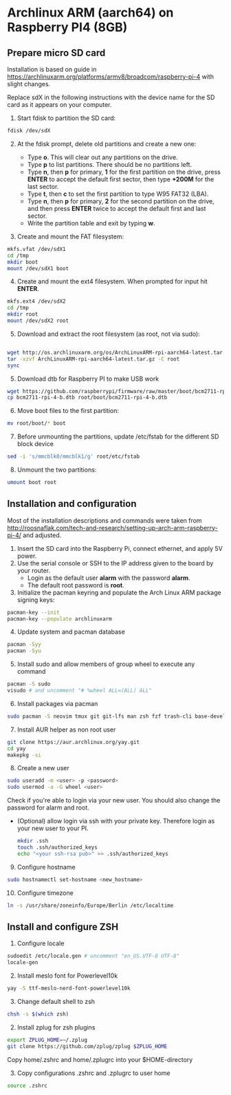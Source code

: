 # Archlinux ARM (aarch64) on Raspberry PI4 (8GB)

## Prepare micro SD card 
Installation is based on guide in https://archlinuxarm.org/platforms/armv8/broadcom/raspberry-pi-4 with slight changes.

Replace sdX in the following instructions with the device name for the SD card as it appears on your computer.

1. Start fdisk to partition the SD card:

```bash
fdisk /dev/sdX
```

2. At the fdisk prompt, delete old partitions and create a new one:
    * Type **o**. This will clear out any partitions on the drive.
    * Type **p** to list partitions. There should be no partitions left.
    * Type **n**, then **p** for primary, **1** for the first partition on the drive, press **ENTER** to accept the default first sector, then type **+200M** for the last sector.
    * Type **t**, then **c** to set the first partition to type W95 FAT32 (LBA).
    * Type **n**, then **p** for primary, **2** for the second partition on the drive, and then press **ENTER** twice to accept the default first and last sector.
    * Write the partition table and exit by typing **w**.

3. Create and mount the FAT filesystem:
```bash
mkfs.vfat /dev/sdX1
cd /tmp
mkdir boot
mount /dev/sdX1 boot
```

4. Create and mount the ext4 filesystem. When prompted for input hit **ENTER**.
```bash
mkfs.ext4 /dev/sdX2
cd /tmp
mkdir root
mount /dev/sdX2 root
```
5. Download and extract the root filesystem (as root, not via sudo):
```bash

wget http://os.archlinuxarm.org/os/ArchLinuxARM-rpi-aarch64-latest.tar.gz
tar -xzvf ArchLinuxARM-rpi-aarch64-latest.tar.gz -C root
sync
```

5. Download dtb for Raspberry PI to make USB work
```bash
wget https://github.com/raspberrypi/firmware/raw/master/boot/bcm2711-rpi-4-b.dtb
cp bcm2711-rpi-4-b.dtb root/boot/bcm2711-rpi-4-b.dtb
```

6. Move boot files to the first partition:
```bash
mv root/boot/* boot
```

7. Before unmounting the partitions, update /etc/fstab for the different SD block device
```bash
sed -i 's/mmcblk0/mmcblk1/g' root/etc/fstab
```

8. Unmount the two partitions:
```bash
umount boot root
``` 

## Installation and configuration
Most of the installation descriptions and commands were taken from http://roosnaflak.com/tech-and-research/setting-up-arch-arm-raspberry-pi-4/ and adjusted.

1. Insert the SD card into the Raspberry Pi, connect ethernet, and apply 5V power.
2. Use the serial console or SSH to the IP address given to the board by your router.
    * Login as the default user **alarm** with the password **alarm**.
    * The default root password is **root**.
3. Initialize the pacman keyring and populate the Arch Linux ARM package signing keys:
```bash
pacman-key --init
pacman-key --populate archlinuxarm
```

4. Update system and pacman database
```bash
pacman -Syy
pacman -Syu
```

5. Install sudo and allow members of group wheel to execute any command
```bash
pacman -S sudo
visudo # and uncomment "# %wheel ALL=(ALL) ALL"
```

6. Install packages via pacman
```bash
sudo pacman -S neovim tmux git git-lfs man zsh fzf trash-cli base-devel docker
```

7. Install AUR helper as non root user
```bash
git clone https://aur.archlinux.org/yay.git
cd yay
makepkg -si
```

8. Create a new user
```bash
sudo useradd -m <user> -p <password>
sudo usermod -a -G wheel <user>
```

Check if you're able to login via your new user. You should also change the password for alarm and root.

* (Optional) allow login via ssh with your private key. Therefore login as your new user to your PI.
    ```bash
    mkdir .ssh
    touch .ssh/authorized_keys
    echo "<your ssh-rsa pub>" >> .ssh/authorized_keys
    ```

9. Configure hostname
```bash
sudo hostnamectl set-hostname <new_hostname>
```

10. Configure timezone
```bash
ln -s /usr/share/zoneinfo/Europe/Berlin /etc/localtime
```

## Install and configure ZSH
1. Configure locale
```bash
sudoedit /etc/locale.gen # uncomment "en_US.UTF-8 UTF-8"
locale-gen
```

2. Install meslo font for Powerlevel10k
```bash
yay -S ttf-meslo-nerd-font-powerlevel10k
```

3. Change default shell to zsh
```bash
chsh -s $(which zsh)
``` 

2. Install zplug for zsh plugins
```bash
export ZPLUG_HOME=~/.zplug
git clone https://github.com/zplug/zplug $ZPLUG_HOME
```
Copy home/.zshrc and home/.zplugrc into your $HOME-directory

3. Copy configurations .zshrc and .zplugrc to user home
```bash
source .zshrc
```